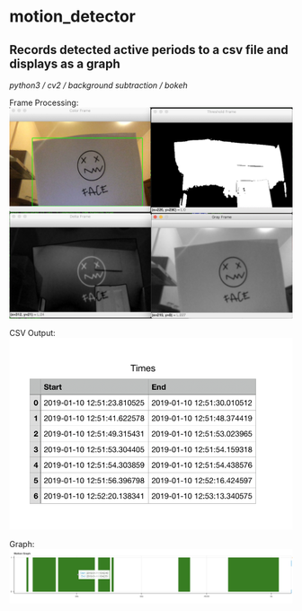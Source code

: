 # motion_detector
## Records detected active periods to a csv file and displays as a graph

*python3 / cv2 / background subtraction / bokeh* 

Frame Processing:
![video pricessing](img/screenshot_face.png)

CSV Output:
![timesheet](img/times_screenshot.png)

Graph:
![graph](img/graph_screen.png)